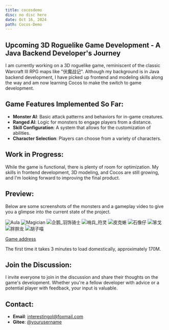 ```yaml
---
title: cocosdemo
disc: no disc here
date: Oct 16, 2024
path: Cocos-Demo
---
```

<special>
</special>

## Upcoming 3D Roguelike Game Development - A Java Backend Developer's Journey

I am currently working on a 3D roguelike game, reminiscent of the classic Warcraft III RPG maps like "伏魔战记". Although my background is in Java backend development, I have picked up frontend and modeling skills along the way and am now learning Cocos to make the switch to game development.

## Game Features Implemented So Far:

- **Monster AI**: Basic attack patterns and behaviors for in-game creatures.
- **Ranged AI**: Logic for monsters to engage players from a distance.
- **Skill Configuration**: A system that allows for the customization of abilities.
- **Character Selection**: Players can choose from a variety of characters.

## Work in Progress:

While the game is functional, there is plenty of room for optimization. My skills in frontend development, 3D modeling, and Cocos are still growing, and I'm looking forward to improving the final product.

## Preview:

Below are some screenshots of the monsters and a gameplay video to give you a glimpse into the current state of the project.

![Aula](../images/articles/game_02/Aula.jpg)
![Magician](../images/articles/game_02/Magician.jpg)
![企鹅_羽饰骑士](../images/articles/game_02/企鹅_羽饰骑士.jpg)
![哨兵_符灵](../images/articles/game_02/哨兵_符灵.jpg)
![皮克蜥](../images/articles/game_02/皮克蜥.jpg)
![石像仔](../images/articles/game_02/石像仔.jpg)
![笨戈](../images/articles/game_02/笨戈.jpg)
![胖胖龙](../images/articles/game_02/胖胖龙.jpg)
![胡子喵](../images/articles/game_02/胡子喵.jpg)

[Game address](https://cocos1.zeabur.app/)

The first time it takes 3 minutes to load domestically, approximately 170M.

## Join the Discussion:

I invite everyone to join in the discussion and share their thoughts on the game's development. Whether you're a fellow developer with advice or a potential player with feedback, your input is valuable.

## Contact:

- **Email**: [interestingol@foxmail.com](mailto:example@example.com)
- **Gitee**: [@yourusername](https://gitee.com/yourusername)
